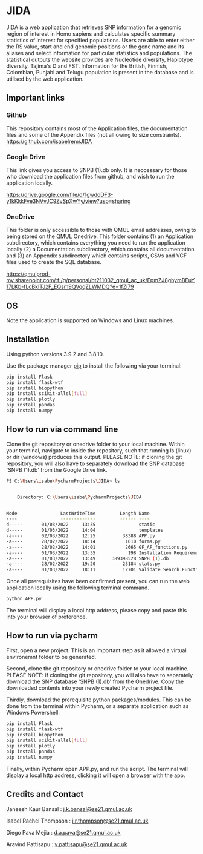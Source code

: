 # JIDA

JIDA is a web application that retrieves SNP information for a genomic region of interest in Homo sapiens and calculates specific summary statistics of interest for specified populations. Users are able to enter either the RS value, start and end genomic positions or the gene name and its aliases and select information for particular statistics and populations. The statistical outputs the website provides are Nucleotide diversity, Haplotype diversity, Tajima's D and FST. Information for the British, Finnish, Colombian, Punjabi and Telugu population is present in the database and is utilised by the web application. 

## Important links
### Github

This repository contains most of the Application files, the documentation files and some of the Appendix files (not all owing to size constraints).
https://github.com/isabelrem/JIDA
### Google Drive

This link gives you access to SNPB (1).db only. It is neccessary for those who download the application files from github, and wish to run the application locally. 

https://drive.google.com/file/d/1gwdoDF3-y1kKkkFve3NVvJC9ZvSpXwYy/view?usp=sharing

### OneDrive

This folder is only accessible to those with QMUL email addresses, owing to being stored on the QMUL Onedrive. This folder contains (1) an Application subdirectory, which contains everything you need to run the application locally (2) a Documentation subdirectory, which contains all documentation and (3) an Appendix subdirectory which contains scripts, CSVs and VCF files used to create the SQL database.

https://qmulprod-my.sharepoint.com/:f:/g/personal/bt211032_qmul_ac_uk/EpmZJ8ghymBEuY17LKb-fLcBkITJzF_EQsm9QVqqZLWMDQ?e=1fZi79


## OS
Note the application is supported on Windows and Linux machines.

## Installation

Using python versions 3.9.2 and 3.8.10.

Use the package manager [pip](https://pip.pypa.io/en/stable/) to install the following via your terminal:

```bash
pip install Flask
pip install flask-wtf
pip install biopython
pip install scikit-allel[full]
pip install plotly
pip install pandas
pip install numpy
```

## How to run via command line
Clone the git repository or onedrive folder to your local machine. Within your terminal, navigate to inside the repository, such that running ls (linux) or dir (windows) produces this output. PLEASE NOTE: if cloning the git repository, you will also have to separately download the SNP database 'SNPB (1).db' from the Google Drive link.

```bash
PS C:\Users\isabe\PycharmProjects\JIDA> ls


    Directory: C:\Users\isabe\PycharmProjects\JIDA


Mode                LastWriteTime         Length Name
----                -------------         ------ ----
d-----       01/03/2022     13:35                static
d-----       01/03/2022     14:04                templates
-a----       02/03/2022     12:25          38388 APP.py
-a----       28/02/2022     18:14           1610 forms.py
-a----       28/02/2022     14:01           2665 GF_AF_functions.py
-a----       01/03/2022     13:35            198 Installation Requirements.txt
-a----       01/03/2022     13:49      389398528 SNPB (1).db
-a----       28/02/2022     19:20          23184 stats.py
-a----       01/03/2022     18:11          12701 Validate_Search_Functions.py
```

Once all prerequisites have been confirmed present, you can run the web application locally using the following terminal command.

```bash
python APP.py
```
The terminal will display a local http address, please copy and paste this into your browser of preference. 

## How to run via pycharm

First, open a new project. This is an important step as it allowed a virtual environemnt folder to be generated.

Second, clone the git repository or onedrive folder to your local machine. PLEASE NOTE: if cloning the git repository, you will also have to separately download the SNP database 'SNPB (1).db' from the Onedrive. Copy the downloaded contents into your newly created Pycharm project file.

Thirdly, download the prerequisite python packages/modules. This can be done from the terminal within Pycharm, or a separate application such as Windows Powershell.

```bash
pip install Flask
pip install flask-wtf
pip install biopython
pip install scikit-allel[full]
pip install plotly
pip install pandas
pip install numpy
```


Finally, within Pycharm open APP.py, and run the script.
The terminal will display a local http address, clicking it will open a browser with the app.


## Credits and Contact
Janeesh Kaur Bansal : j.k.bansal@se21.qmul.ac.uk

Isabel Rachel Thompson : i.r.thompson@se21.qmul.ac.uk

Diego Pava Mejia : d.a.pava@se21.qmul.ac.uk

Aravind Pattisapu : v.pattisapu@se21.qmul.ac.uk
